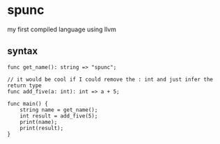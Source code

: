 # spunc
 my first compiled language using llvm


## syntax
```
func get_name(): string => "spunc";

// it would be cool if I could remove the : int and just infer the return type
func add_five(a: int): int => a + 5;

func main() {
    string name = get_name();
    int result = add_five(5);
    print(name);
    print(result);
}
```